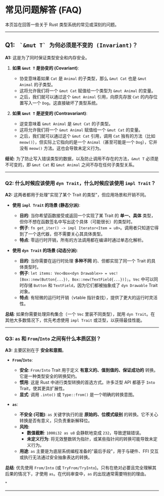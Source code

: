 ﻿# 常见问题解答 (FAQ)

本页旨在回答一些关于 Rust 类型系统的常见或深刻的问题。

---

## Q1: ``` `&mut T` 为何必须是不变的 (Invariant)？```

**A1:** 这是为了同时保证类型安全和内存安全。

1. **如果 `&mut T` 是协变的 (Covariant)**:
    - 协变意味着如果 `Cat` 是 `Animal` 的子类型，那么 `&mut Cat` 也是 `&mut Animal` 的子类型。
    - 这将允许我们将一个 `&mut Cat` 赋值给一个类型为 `&mut Animal` 的变量。
    - 之后，我们就可以通过这个 `&mut Animal` 引用，向原先存放 `Cat` 的内存位置写入一个 `Dog`。这直接破坏了类型系统。

2. **如果 `&mut T` 是逆变的 (Contravariant)**:
    - 逆变意味着 `&mut Animal` 是 `&mut Cat` 的子类型。
    - 这将允许我们将一个 `&mut Animal` 赋值给一个 `&mut Cat` 的变量。
    - 之后，我们就可以通过这个 `&mut Cat` 引用，调用 `Cat` 独有的方法（比如 `meow()`），但实际上它指向的是一个 `Animal`（甚至可能是一个 `Dog`），它并没有 `meow()` 方法。这也会导致未定义行为。

**结论**: 为了防止写入错误类型的数据，以及防止调用不存在的方法，`&mut T` 必须是不可变的，即 `&mut Cat` 和 `&mut Animal` 之间不存在任何子类型关系。

---

### Q2: 什么时候应该使用 `dyn Trait`，什么时候应该使用 `impl Trait`？

**A2:** 这两者都用于处理"实现了某个 Trait 的类型"，但应用场景和开销不同。

- **使用 `impl Trait` 的场景 (静态分派)**:
  - **目的**: 当你希望函数接受或返回一个实现了某 Trait 的 **单一、具体** 类型，但你不想在函数签名中写出这个具体（可能很长）的类型时。
  - **例子**: `fn get_iter() -> impl Iterator<Item = u8>`。调用者只知道它得到了一个迭代器，但不需要关心其具体类型。
  - **特点**: 零运行时开销，所有的方法调用都在编译时通过单态化解析。

- **使用 `dyn Trait` 的场景 (动态分派)**:
  - **目的**: 当你需要在运行时处理 **多种不同** 的、但都实现了同一个 Trait 的具体类型时。
  - **例子**: `let items: Vec<Box<dyn Drawable>> = vec![Box::new(Button{...}), Box::new(TextField{...})];`。`Vec` 中可以同时存储 `Button` 和 `TextField`，因为它们都被抽象成了 `dyn Drawable` Trait 对象。
  - **特点**: 有轻微的运行时开销（vtable 指针查找），提供了更大的运行时灵活性。

**总结**: 如果你需要处理异构集合（一个 `Vec` 里装不同类型），就用 `dyn Trait`。在其他大多数情况下，优先考虑使用 `impl Trait` 或泛型，以获得最佳性能。

---

### Q3: `as` 和 `From`/`Into` 之间有什么本质区别？

**A3:** 主要区别在于 **安全和意图**。

- **`From`/`Into`**:
  - **安全**: `From/Into` Trait 用于定义 **有意义的、值到值的、保证成功的** 转换。它是一种类型安全的转换契约。
  - **惯用**: 这是 Rust 中进行类型转换的首选方式。许多泛型 API 都基于 `Into` Trait，使其更具扩展性。
  - **显式**: 调用 `.into()` 或 `Type::from()` 是一个明确的转换意图。

- **`as`**:
  - **不安全 (可能)**: `as` 关键字执行的是 **原始的、位模式级别** 的转换。它不关心转换是否有意义，只负责重新解释位。
  - **风险**:
    - **数值截断**: `1000i32 as u8` 会静默地变成 `232`，导致逻辑错误。
    - **未定义行为**: 将无效整数转为指针，或某些指针间的转换可能导致未定义行为。
  - **用途**: `as` 主要是为底层系统编程准备的"最后手段"，用于与硬件、FFI 交互或执行无法通过安全抽象表达的转换。

**总结**: 优先使用 `From/Into` (或 `TryFrom/TryInto`)。只有在绝对必要且完全理解其后果的情况下，才使用 `as`。在代码审查中，`as` 的出现通常需要特别的理由。

"

---
